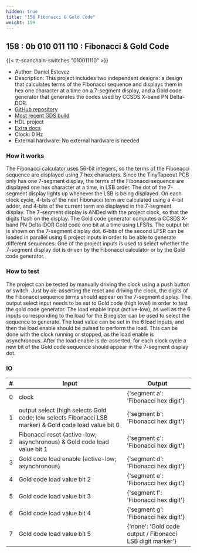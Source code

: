 ```yaml
---
hidden: true
title: "158 Fibonacci & Gold Code"
weight: 159
---
```


## 158 : 0b 010 011 110 : Fibonacci & Gold Code

{{< tt-scanchain-switches "010011110" >}}

* Author: Daniel Estevez
* Description: This project includes two independent designs: a design that calculates terms of the Fibonacci sequence and displays them in hex one character at a time on a 7-segment display, and a Gold code generator that generates the codes used by CCSDS X-band PN Delta-DOR.
* [GitHub repository](https://github.com/daniestevez/tt02-gold-fibonacci)
* [Most recent GDS build](https://github.com/daniestevez/tt02-gold-fibonacci/actions/runs/3526309994)
* HDL project
* [Extra docs]()
* Clock: 0 Hz
* External hardware: No external hardware is needed



### How it works

The Fibonacci calculator uses 56-bit integers, so the terms of the Fibonacci sequence are displayed using 7 hex characters. Since the TinyTapeout PCB only has one 7-segment display, the terms of the Fibonacci sequence are displayed one hex character at a time, in LSB order. The dot of the 7-segment display lights up whenever the LSB is being displayed. On each clock cycle, 4-bits of the next Fibonacci term are calculated using a 4-bit adder, and 4-bits of the current term are displayed in the 7-segment display. The 7-segment display is ANDed with the project clock, so that the digits flash on the display.
The Gold code generator computes a CCSDS X-band PN Delta-DOR Gold code one bit at a time using LFSRs. The output bit is shown on the 7-segment display dot. 6-bits of the second LFSR can be loaded in parallel using 6 project inputs in order to be able to generate different sequences. One of the project inputs is used to select whether the 7-segment display dot is driven by the Fibonacci calculator or by the Gold code generator.

### How to test

The project can be tested by manually driving the clock using a push button or switch. Just by de-asserting the reset and driving the clock, the digits of the Fibonacci sequence terms should appear on the 7-segment display. The output select input needs to be set to Gold code (high level) in order to test the gold code generator. The load enable input (active-low), as well as the 6 inputs corresponding to the load for the B register can be used to select the sequence to generate. The load value can be set in the 6 load inputs, and then the load enable should be pulsed to perform the load. This can be done with the clock running or stopped, as the load enable is asynchronous. After the load enable is de-asserted, for each clock cycle a new bit of the Gold code sequence should appear in the 7-segment display dot.

### IO

| # | Input        | Output       |
|---|--------------|--------------|
| 0 | clock  | {'segment a': 'Fibonacci hex digit'} |
| 1 | output select (high selects Gold code; low selects Fibonacci LSB marker) & Gold code load value bit 0  | {'segment b': 'Fibonacci hex digit'} |
| 2 | Fibonacci reset (active-low; asynchronous) & Gold code load value bit 1  | {'segment c': 'Fibonacci hex digit'} |
| 3 | Gold code load enable (active-low; asynchronous)  | {'segment d': 'Fibonacci hex digit'} |
| 4 | Gold code load value bit 2  | {'segment e': 'Fibonacci hex digit'} |
| 5 | Gold code load value bit 3  | {'segment f': 'Fibonacci hex digit'} |
| 6 | Gold code load value bit 4  | {'segment g': 'Fibonacci hex digit'} |
| 7 | Gold code load value bit 5  | {'none': 'Gold code output / Fibonacci LSB digit marker'} |
